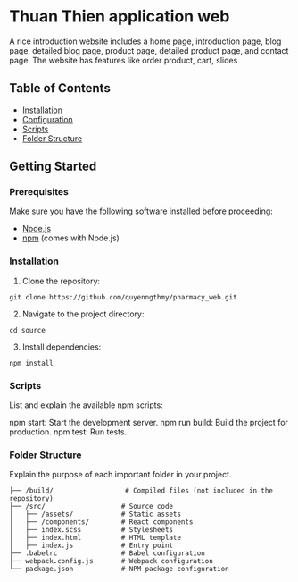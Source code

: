 # Thuan Thien application web

A rice introduction website includes a home page, introduction page, blog page, detailed blog page, product page, detailed product page, and contact page. The website has features like order product, cart, slides

## Table of Contents

- [Installation](#installation)
- [Configuration](#configuration)
- [Scripts](#scripts)
- [Folder Structure](#folder-structure)

## Getting Started

### Prerequisites

Make sure you have the following software installed before proceeding:

- [Node.js](https://nodejs.org/)
- [npm](https://www.npmjs.com/) (comes with Node.js)

### Installation

1. Clone the repository:
```
git clone https://github.com/quyenngthmy/pharmacy_web.git
```
2. Navigate to the project directory:
```
cd source
```
3. Install dependencies:
```
npm install
```

### Scripts
List and explain the available npm scripts:

npm start: Start the development server.
npm run build: Build the project for production.
npm test: Run tests.

### Folder Structure
Explain the purpose of each important folder in your project.
```
├── /build/                  # Compiled files (not included in the repository)
├── /src/                   # Source code
│   ├── /assets/            # Static assets
│   ├── /components/        # React components
│   ├── index.scss          # Stylesheets
│   ├── index.html          # HTML template
│   ├── index.js            # Entry point
├── .babelrc                # Babel configuration
├── webpack.config.js       # Webpack configuration
└── package.json            # NPM package configuration
```
